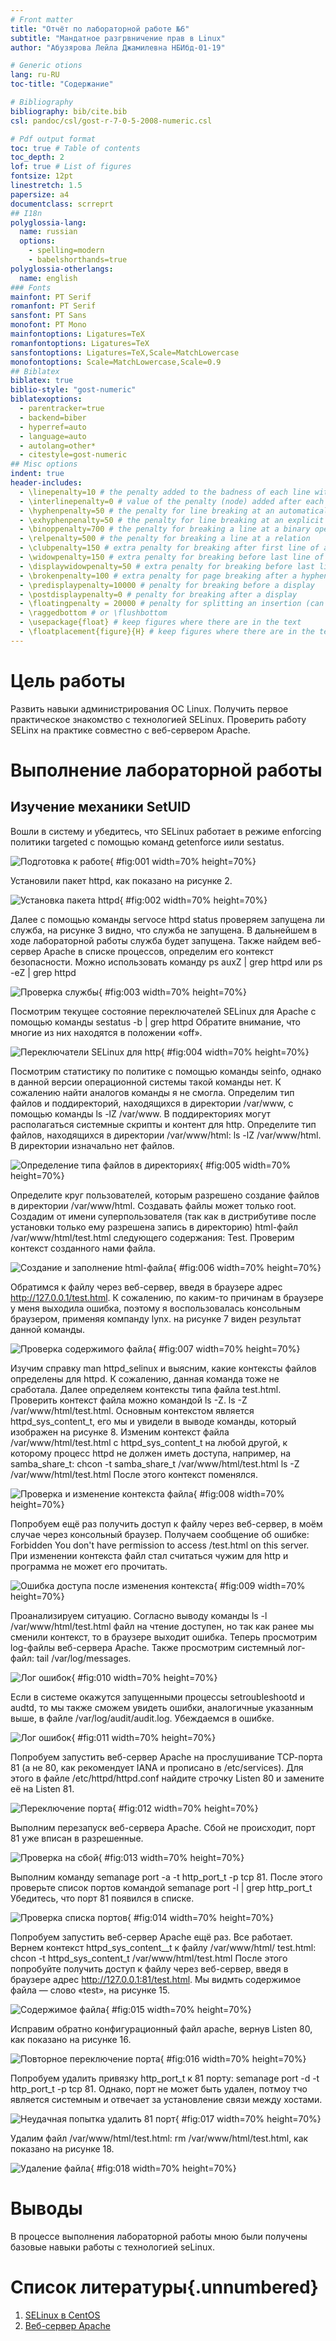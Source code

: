 ```yaml
---
# Front matter
title: "Отчёт по лабораторной работе №6"
subtitle: "Мандатное разгрвничение прав в Linux"
author: "Абузярова Лейла Джамилевна	НБИбд-01-19"

# Generic otions
lang: ru-RU
toc-title: "Содержание"

# Bibliography
bibliography: bib/cite.bib
csl: pandoc/csl/gost-r-7-0-5-2008-numeric.csl

# Pdf output format
toc: true # Table of contents
toc_depth: 2
lof: true # List of figures
fontsize: 12pt
linestretch: 1.5
papersize: a4
documentclass: scrreprt
## I18n
polyglossia-lang:
  name: russian
  options:
	- spelling=modern
	- babelshorthands=true
polyglossia-otherlangs:
  name: english
### Fonts
mainfont: PT Serif
romanfont: PT Serif
sansfont: PT Sans
monofont: PT Mono
mainfontoptions: Ligatures=TeX
romanfontoptions: Ligatures=TeX
sansfontoptions: Ligatures=TeX,Scale=MatchLowercase
monofontoptions: Scale=MatchLowercase,Scale=0.9
## Biblatex
biblatex: true
biblio-style: "gost-numeric"
biblatexoptions:
  - parentracker=true
  - backend=biber
  - hyperref=auto
  - language=auto
  - autolang=other*
  - citestyle=gost-numeric
## Misc options
indent: true
header-includes:
  - \linepenalty=10 # the penalty added to the badness of each line within a paragraph (no associated penalty node) Increasing the value makes tex try to have fewer lines in the paragraph.
  - \interlinepenalty=0 # value of the penalty (node) added after each line of a paragraph.
  - \hyphenpenalty=50 # the penalty for line breaking at an automatically inserted hyphen
  - \exhyphenpenalty=50 # the penalty for line breaking at an explicit hyphen
  - \binoppenalty=700 # the penalty for breaking a line at a binary operator
  - \relpenalty=500 # the penalty for breaking a line at a relation
  - \clubpenalty=150 # extra penalty for breaking after first line of a paragraph
  - \widowpenalty=150 # extra penalty for breaking before last line of a paragraph
  - \displaywidowpenalty=50 # extra penalty for breaking before last line before a display math
  - \brokenpenalty=100 # extra penalty for page breaking after a hyphenated line
  - \predisplaypenalty=10000 # penalty for breaking before a display
  - \postdisplaypenalty=0 # penalty for breaking after a display
  - \floatingpenalty = 20000 # penalty for splitting an insertion (can only be split footnote in standard LaTeX)
  - \raggedbottom # or \flushbottom
  - \usepackage{float} # keep figures where there are in the text
  - \floatplacement{figure}{H} # keep figures where there are in the text
---
```


# Цель работы

Развить навыки администрирования ОС Linux. Получить первое практическое знакомство с технологией SELinux. Проверить работу SELinx на практике совместно с веб-сервером Apache.

# Выполнение лабораторной работы

## Изучение механики SetUID

Вошли в систему и убедитесь, что SELinux работает в режиме enforcing политики targeted с помощью команд getenforce иили sestatus. 

![Подготовка к работе](image/01.png){ #fig:001 width=70% height=70%}

Установили пакет httpd, как показано на рисунке 2.

![Установка пакета httpd](image/02.png){ #fig:002 width=70% height=70%}

Далее с помощью команды servoce httpd status проверяем запущена ли служба, на рисунке 3 видно, что служба не запущена. В дальнейшем в ходе лабораторной работы служба будет запущена. Также найдем веб-сервер Apache в списке процессов, определим его контекст безопасности. Можно использовать команду ps auxZ | grep httpd или ps -eZ | grep httpd 

![Проверка службы](image/03.png){ #fig:003 width=70% height=70%}

Посмотрим текущее состояние переключателей SELinux для Apache с помощью команды sestatus -b | grep httpd Обратите внимание, что многие из них находятся в положении «off». 

![Переключатели SELinux для http](image/04.png){ #fig:004 width=70% height=70%}

Посмотрим статистику по политике с помощью команды seinfo, однако в данной версии операционной системы такой команды нет. К сожалению найти аналогов команды я не смогла. Определим тип файлов и поддиректорий, находящихся в директории /var/www, с помощью команды ls -lZ /var/www. В поддиректориях могут располагаться системные скрипты и контент для http. Определите тип файлов, находящихся в директории /var/www/html: ls -lZ /var/www/html. В директории изначально нет файлов.

![Определение типа файлов в директориях](image/05.png){ #fig:005 width=70% height=70%}

Определите круг пользователей, которым разрешено создание файлов в директории /var/www/html. Создавать файлы может только root. Создадим от имени суперпользователя (так как в дистрибутиве после установки только ему разрешена запись в директорию) html-файл /var/www/html/test.html следующего содержания:  Test. Проверим контекст созданного нами файла.

![Создание и заполнение html-файла](image/06.png){ #fig:006 width=70% height=70%}

Обратимся к файлу через веб-сервер, введя в браузере адрес http://127.0.0.1/test.html. К сожалению, по каким-то причинам в браузере у меня выходила ошибка, поэтому я воспользовалась консольным браузером, применяя компанду lynx. на рисунке 7 виден результат данной команды.

![Проверка содержимого файла](image/07.png){ #fig:007 width=70% height=70%}

Изучим справку man httpd_selinux и выясним, какие контексты файлов определены для httpd. К сожалению, данная команда тоже не сработала. Далее определяем контексты типа файла test.html. Проверить контекст файла можно командой ls -Z. ls -Z /var/www/html/test.html. Основным контекстом является httpd_sys_content_t, его мы и увидели в выводе команды, который изображен на рисунке 8. Изменим контекст файла /var/www/html/test.html с httpd_sys_content_t на любой другой, к которому процесс httpd не должен иметь доступа, например, на samba_share_t: chcon -t samba_share_t /var/www/html/test.html ls -Z /var/www/html/test.html После этого контекст поменялся.

![Проверка и изменение контекста файла](image/08.png){ #fig:008 width=70% height=70%}

Попробуем ещё раз получить доступ к файлу через веб-сервер, в моём случае через консольный браузер. Получаем сообщение об ошибке: Forbidden You don't have permission to access /test.html on this server. При изменении контекста файл стал считаться чужим для http и программа не может его прочитать.

![Ошибка доступа после изменения контекста](image/09.png){ #fig:009 width=70% height=70%}

Проанализируем ситуацию. Согласно выводу команды ls -l /var/www/html/test.html файл на чтение доступен, но так как ранее мы сменили контекст, то в браузере выходит ошибка. Теперь просмотрим log-файлы веб-сервера Apache. Также просмотрим системный лог-файл: tail /var/log/messages. 

![Лог ошибок](image/10.png){ #fig:010 width=70% height=70%}

Если в системе окажутся запущенными процессы setroubleshootd и audtd, то мы также сможем увидеть ошибки, аналогичные указанным выше, в файле /var/log/audit/audit.log. Убеждаемся в ошибке.

![Лог ошибок](image/11.png){ #fig:011 width=70% height=70%}

Попробуем запустить веб-сервер Apache на прослушивание ТСР-порта 81 (а не 80, как рекомендует IANA и прописано в /etc/services). Для этого в файле /etc/httpd/httpd.conf найдите строчку Listen 80 и замените её на Listen 81.

![Переключение порта](image/12.png){ #fig:012 width=70% height=70%}

Выполним перезапуск веб-сервера Apache. Сбой не происходит, порт 81 уже вписан в разрешенные.

![Проверка на сбой](image/13.png){ #fig:013 width=70% height=70%}

Выполним команду semanage port -a -t http_port_t -р tcp 81. После этого проверьте список портов командой semanage port -l | grep http_port_t Убедитесь, что порт 81 появился в списке.

![Проверка списка портов](image/14.png){ #fig:014 width=70% height=70%}

Попробуем запустить веб-сервер Apache ещё раз. Все работает. Вернем контекст httpd_sys_cоntent__t к файлу /var/www/html/ test.html: chcon -t httpd_sys_content_t /var/www/html/test.html После этого попробуйте получить доступ к файлу через веб-сервер, введя в браузере адрес http://127.0.0.1:81/test.html. Мы видмть содержимое файла — слово «test», на рисунке 15.

![Содержимое файла](image/15.png){ #fig:015 width=70% height=70%}

Исправим обратно конфигурационный файл apache, вернув Listen 80, как показано на рисунке 16.

![Повторное переключение порта](image/16.png){ #fig:016 width=70% height=70%}

Попробуем удалить привязку http_port_t к 81 порту: semanage port -d -t http_port_t -p tcp 81. Однако, порт не может быть удален, потмоу тчо является системным и отвечает за установление связи между хостами.

![Неудачная попытка удалить 81 порт](image/17.png){ #fig:017 width=70% height=70%}

Удалим файл /var/www/html/test.html: rm /var/www/html/test.html, как показано на рисунке 18.

![Удаление файла](image/18.png){ #fig:018 width=70% height=70%}

# Выводы

В процессе выполнения лабораторной работы мною были получены базовые навыки работы с технологией seLinux.

# Список литературы{.unnumbered}

1. [SELinux в CentOS](https://access.redhat.com/documentation/en-us/red_hat_enterprise_linux/6/html/security-enhanced_linux/index)
2. [Веб-сервер Apache](https://httpd.apache.org/)
